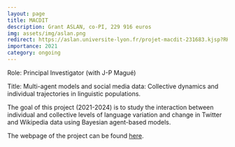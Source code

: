```yaml
---
layout: page
title: MACDIT
description: Grant ASLAN, co-PI, 229 916 euros
img: assets/img/aslan.png
redirect: https://aslan.universite-lyon.fr/projet-macdit-231683.kjsp?RH=1525438355903
importance: 2021
category: ongoing
---
```


Role: Principal Investigator (with J-P Magué)

Title: Multi-agent models and social media data: Collective dynamics and individual trajectories in linguistic populations.

The goal of this project (2021-2024) is to study the interaction between individual and collective levels of language variation and change in Twitter and Wikipedia data using Bayesian agent-based models.

The webpage of the project can be found [here](https://aslan.universite-lyon.fr/projet-macdit-231683.kjsp?RH=1525438355903).
